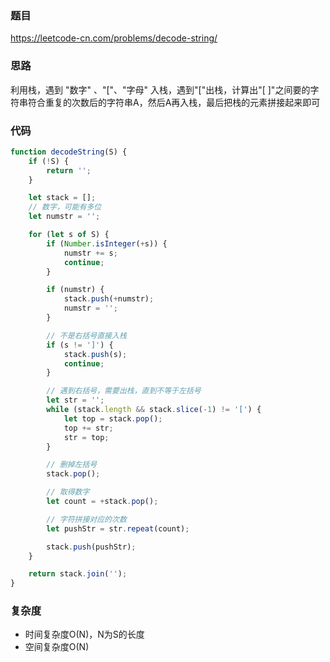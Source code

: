 ### 题目
https://leetcode-cn.com/problems/decode-string/

### 思路
利用栈，遇到 "数字" 、"["、"字母" 入栈，遇到"["出栈，计算出"[ ]"之间要的字符串符合重复的次数后的字符串A，然后A再入栈，最后把栈的元素拼接起来即可

### 代码
```javascript
function decodeString(S) {
    if (!S) {
        return '';
    }

    let stack = [];
    // 数字，可能有多位
    let numstr = '';

    for (let s of S) {
        if (Number.isInteger(+s)) {
            numstr += s;
            continue;
        }

        if (numstr) {
            stack.push(+numstr);
            numstr = '';
        }

        // 不是右括号直接入栈
        if (s != ']') {
            stack.push(s);
            continue;
        }

        // 遇到右括号，需要出栈，直到不等于左括号
        let str = '';
        while (stack.length && stack.slice(-1) != '[') {
            let top = stack.pop();
            top += str;
            str = top;
        }

        // 删掉左括号
        stack.pop();

        // 取得数字
        let count = +stack.pop();

        // 字符拼接对应的次数
        let pushStr = str.repeat(count);  

        stack.push(pushStr);
    }

    return stack.join('');
}
```
### 复杂度
* 时间复杂度O(N)，N为S的长度
* 空间复杂度O(N)